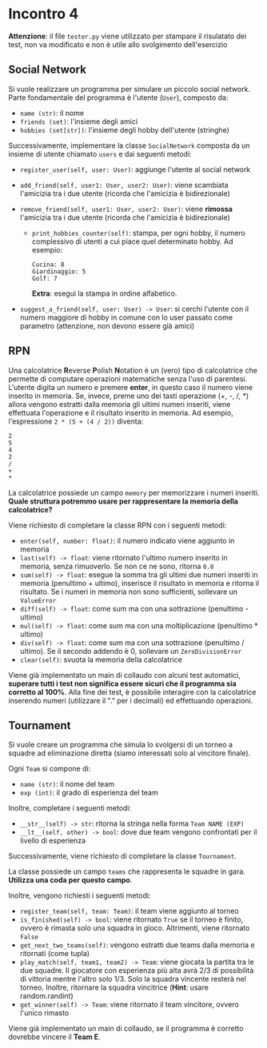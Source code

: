 # Incontro 4

**Attenzione**: il file `tester.py` viene utilizzato per stampare il risulatato dei test, non va modificato e non è utile allo svolgimento dell'esercizio

## Social Network
Si vuole realizzare un programma per simulare un piccolo social network. 
Parte fondamentale del programma è l'utente (`User`), composto da:
- `name (str)`: il nome
- `friends (set)`: l'insieme degli amici
- `hobbies (set[str])`: l'insieme degli hobby dell'utente (stringhe)

Successivamente, implementare la classe `SocialNetwork` composta da un insieme di utente chiamato `users` e dai seguenti metodi:
- `register_user(self, user: User)`: aggiunge l'utente al social network
- `add_friend(self, user1: User, user2: User)`: viene scambiata l'amicizia tra i due utente (ricorda che l'amicizia è bidirezionale)
- `remove_friend(self, user1: User, user2: User)`: viene **rimossa** l'amicizia tra i due utente (ricorda che l'amicizia è bidirezionale)
  - `print_hobbies_counter(self)`: stampa, per ogni hobby, il numero complessivo di utenti a cui piace quel determinato hobby. Ad esempio:
    ```
    Cucina: 8
    Giardinaggio: 5
    Golf: 7
    ```
    **Extra**: esegui la stampa in ordine alfabetico.

- `suggest_a_friend(self, user: User) -> User`: si cerchi l'utente con il numero maggiore di hobby in comune con lo user passato come parametro (attenzione, non devono essere già amici)

## RPN
Una calcolatrice **R**everse **P**olish **N**otation è un (vero) tipo di calcolatrice che permette di computare operazioni matematiche senza l'uso di parentesi. 
L'utente digita un numero e premere **enter**, in questo caso il numero viene inserito in memoria. Se, invece, preme uno dei tasti operazione (+, -, /, *) allora vengono estratti dalla memoria gli ultimi numeri inseriti, viene effettuata l'operazione e il risultato inserito in memoria.
Ad esempio, l'espressione `2 * (5 + (4 / 2))` diventa:
```
2
5
4
2
/
+
*
```

La calcolatrice possiede un campo `memory` per memorizzare i numeri inseriti. **Quale struttura potremmo usare per rappresentare la memoria della calcolatrice?**

Viene richiesto di completare la classe RPN con i seguenti metodi:
- `enter(self, number: float)`: il numero indicato viene aggiunto in memoria
- `last(self) -> float`: viene ritornato l'ultimo numero inserito in memoria, senza rimuoverlo. Se non ce ne sono, ritorna `0.0` 
- `sum(self) -> float`: esegue la somma tra gli ultimi due numeri inseriti in memoria (penultimo + ultimo), inserisce il risultato in memoria e ritorna il risultato. Se i numeri in memoria non sono sufficienti, sollevare un `ValueError`
- `diff(self) -> float`: come sum ma con una sottrazione (penultimo - ultimo)
- `mul(self) -> float`: come sum ma con una moltiplicazione (penultimo * ultimo)
- `div(self) -> float`: come sum ma con una sottrazione (penultimo / ultimo). Se il secondo addendo è 0, sollevare un `ZeroDivisionError`
- `clear(self)`: svuota la memoria della calcolatrice

Viene già implementato un main di collaudo con alcuni test automatici, **superare tutti i test non significa essere sicuri che il programma sia corretto al 100%**. Alla fine dei test, è possibile interagire con la calcolatrice inserendo numeri (utilizzare il "." per i decimali) ed effettuando operazioni.

## Tournament
Si vuole creare un programma che simula lo svolgersi di un torneo a squadre ad eliminazione diretta (siamo interessati solo al vincitore finale).

Ogni `Team` si compone di:
- `name (str)`: il nome del team
- `exp (int)`: il grado di esperienza del team

Inoltre, completare i seguenti metodi:
- `__str__(self) -> str`: ritorna la stringa nella forma `Team NAME (EXP)`
- `__lt__(self, other) -> bool`: dove due team vengono confrontati per il livello di esperienza

Successivamente, viene richiesto di completare la classe `Tournament`.

La classe possiede un campo `teams` che rappresenta le squadre in gara. **Utilizza una coda per questo campo**.

Inoltre, vengono richiesti i seguenti metodi:
- `register_team(self, team: Team)`: il team viene aggiunto al torneo
- `is_finished(self) -> bool`: viene ritornato `True` se il torneo è finito, ovvero è rimasta solo una squadra in gioco. Altrimenti, viene ritornato `False`
- `get_next_two_teams(self)`: vengono estratti due teams dalla memoria e ritornati (come tupla)
- `play_match(self, team1, team2) -> Team`: viene giocata la partita tra le due squadre. Il giocatore con esperienza più alta avrà 2/3 di possibilità di vittoria mentre l'altro solo 1/3. Solo la squadra vincente resterà nel torneo. Inoltre, ritornare la squadra vincitrice (**Hint**: usare random.randint)
- `get_winner(self) -> Team`: viene ritornato il team vincitore, ovvero l'unico rimasto

Viene già implementato un main di collaudo, se il programma è corretto dovrebbe vincere il **Team E**.




